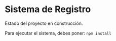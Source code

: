 <h1>Sistema de Registro</h1>
Estado del proyecto en construcción.

Para ejecutar el sistema, debes poner:
```npm install```
